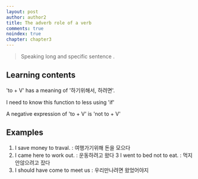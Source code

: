 ```yaml
---
layout: post
author: author2
title: The adverb role of a verb
comments: true
noindex: true
chapter: chapter3
---
```

>Speaking long and specific sentence .

## Learning contents

'to + V' has a meaning of '하기위해서, 하려면'.

I need to know this function to less using 'if'

A negative expression of 'to + V' is 'not to + V'

## Examples
1. I save money to traval. 
: 여행가기위해 돈을 모으다
2. I came here to work out. 
: 운동하려고 왔다
3  I went to bed not to eat. 
: 먹지안않으려고 잤다
4. I should have come to meet us 
: 우리만나려면 왔었어야지

